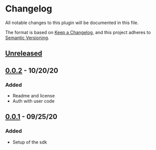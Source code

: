 # Changelog
All notable changes to this plugin will be documented in this file.

The format is based on [Keep a Changelog](https://keepachangelog.com/en/1.0.0/),
and this project adheres to [Semantic Versioning](https://semver.org/spec/v2.0.0.html).

## [Unreleased]

## [0.0.2] - 10/20/20
### Added
  - Readme and license
  - Auth with user code

## [0.0.1] - 09/25/20
### Added
  - Setup of the sdk

[Unreleased]: https://github.com/Flourish-savings/flourish_flutter_sdk/tree/master
[0.0.2]: https://github.com/Flourish-savings/flourish_flutter_sdk/releases/tag/v0.0.2
[0.0.1]: hhttps://github.com/Flourish-savings/flourish_flutter_sdk/releases/tag/v0.0.1